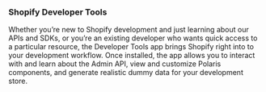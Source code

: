 ### Shopify Developer Tools
Whether you’re new to Shopify development and just learning about our APIs and SDKs, or you’re an existing developer who wants quick access to a particular resource, the Developer Tools app brings Shopify right into to your development workflow. 
Once installed, the app allows you to interact with and learn about the Admin API, view and customize Polaris components, and generate realistic dummy data for your development store.
